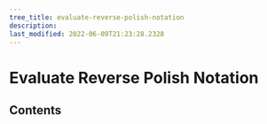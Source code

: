 ```yaml
---
tree_title: evaluate-reverse-polish-notation
description: 
last_modified: 2022-06-09T21:23:28.2328
---
```


# Evaluate Reverse Polish Notation

## Contents
